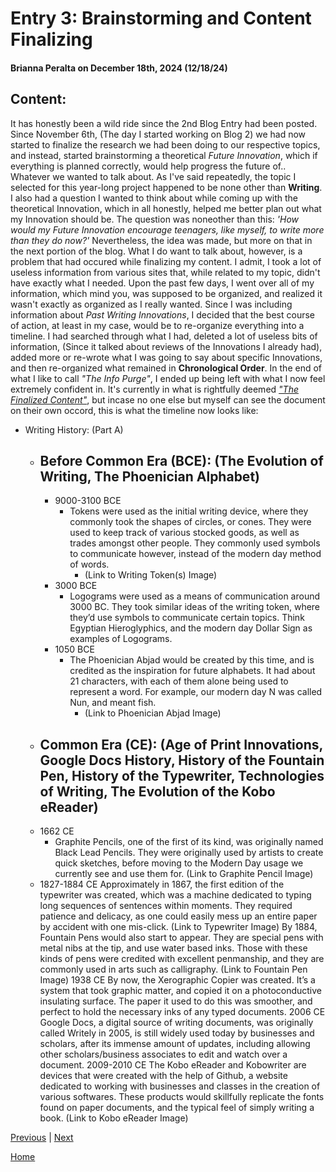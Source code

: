# Entry 3: Brainstorming and Content Finalizing
#### Brianna Peralta on December 18th, 2024 (12/18/24)

## Content:
It has honestly been a wild ride since the 2nd Blog Entry had been posted. Since November 6th, (The day I started working on Blog 2) we had now started to finalize the research we had been doing to our respective topics, and instead, started brainstorming a theoretical *Future Innovation*, which if everything is planned correctly, would help progress the future of.. Whatever we wanted to talk about. As I've said repeatedly, the topic I selected for this year-long project happened to be none other than **Writing**. I also had a question I wanted to think about while coming up with the theoretical Innovation, which in all honestly, helped me better plan out what my Innovation should be. The question was noneother than this: *'How would my Future Innovation encourage teenagers, like myself, to write more than they do now?'* Nevertheless, the idea was made, but more on that in the next portion of the blog. What I do want to talk about, however, is a problem that had occured while finalizing my content. I admit, I took a lot of useless information from various sites that, while related to my topic, didn't have exactly what I needed. Upon the past few days, I went over all of my information, which mind you, was supposed to be organized, and realized it wasn't exactly as organized as I really wanted. Since I was including information about *Past Writing Innovations*, I decided that the best course of action, at least in my case, would be to re-organize everything into a timeline. I had searched through what I had, deleted a lot of useless bits of information, (Since it talked about reviews of the Innovations I already had), added more or re-wrote what I was going to say about specific Innovations, and then re-organized what remained in **Chronological Order**. In the end of what I like to call *"The Info Purge"*, I ended up being left with what I now feel extremely confident in. It's currently in what is rightfully deemed [*"The Finalized Content"*](https://docs.google.com/document/d/14lCXmqGjd6fZM-5DlwLMHV1BOZUfh_nCqYJNnf4n0Pw/edit), but incase no one else but myself can see the document on their own occord, this is what the timeline now looks like: 

* Writing History: (Part A)
  * ## Before Common Era (BCE): (The Evolution of Writing, The Phoenician Alphabet) 
    * 9000-3100 BCE
        * Tokens were used as the initial writing device, where they commonly took the shapes of circles, or cones. They were used to keep track of various stocked goods, as well as trades amongst other people. They           commonly used symbols to communicate however, instead of the modern day method of words.
          * (Link to Writing Token(s) Image) 
    * 3000 BCE 
        * Logograms were used as a means of communication around 3000 BC. They took similar ideas of the writing token, where they’d use symbols to communicate certain topics. Think Egyptian Hieroglyphics, and the 
          modern day Dollar Sign as examples of Logograms. 
    * 1050 BCE 
        * The Phoenician Abjad would be created by this time, and is credited as the inspiration for future alphabets. It had about 21 characters, with each of them alone being used to represent a word. For example,           our modern day N was called Nun, and meant fish.
          * (Link to Phoenician Abjad Image)
  *  ## Common Era (CE): (Age of Print Innovations, Google Docs History, 		 History of the Fountain Pen, History of the Typewriter, Technologies of Writing, The Evolution of the Kobo eReader)
    * 1662 CE
      * Graphite Pencils, one of the first of its kind, was originally named Black Lead Pencils. They were originally used by artists to create quick sketches, before moving to the Modern Day usage we currently see         and use them for. (Link to Graphite Pencil Image)
    * 1827-1884 CE 
Approximately in 1867, the first edition of the typewriter was created, which was a machine dedicated to typing long sequences of sentences within moments. They required patience and delicacy, as one could easily mess up an entire paper by accident with one mis-click.
(Link to Typewriter Image)
By 1884, Fountain Pens would also start to appear. They are special pens with metal nibs at the tip, and use water based inks. Those with these kinds of pens were credited with excellent penmanship, and they are commonly used in arts such as calligraphy. 
(Link to Fountain Pen Image)
1938 CE
By now, the Xerographic Copier was created. It’s a system that took graphic matter, and copied it on a photoconductive insulating surface. The paper it used to do this was smoother, and perfect to hold the necessary inks of any typed documents.
2006 CE
Google Docs, a digital source of writing documents, was originally called Writely in 2005, is still widely used today by businesses and scholars, after its immense amount of updates, including allowing other scholars/business associates to edit and watch over a document. 
2009-2010 CE
The Kobo eReader and Kobowriter are devices that were created with the help of Github, a website dedicated to working with businesses and classes in the creation of various softwares. These products would skillfully replicate the fonts found on paper documents, and the typical feel of simply writing a book.
(Link to Kobo eReader Image)

[Previous](entry02.md) | [Next](entry04.md)

[Home](../README.md)

